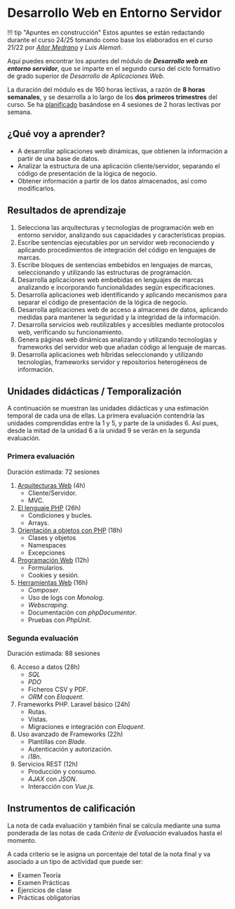 # Desarrollo Web en Entorno Servidor

!!! tip "Apuntes en construcción"
    Estos apuntes se están redactando durante el curso 24/25 tomando como base los elaborados en el curso 21/22 por [*Aitor Medrano*](https://x.com/aitormedrano) y *Luis Alemañ*.

Aquí puedes encontrar los apuntes del módulo de ***Desarrollo web en entorno servidor***, que se imparte en el segundo curso del ciclo formativo de grado superior de *Desarrollo de Aplicaciones Web*.

La duración del módulo es de 160 horas lectivas, a razón de **8 horas semanales**, y se desarrolla a lo largo de los **dos primeros trimestres** del curso. Se ha [planificado](planning.md) basándose en 4 sesiones de 2 horas lectivas por semana.

## ¿Qué voy a aprender?

* A desarrollar aplicaciones web dinámicas, que obtienen la información a partir de una base de datos.
* Analizar la estructura de una aplicación cliente/servidor, separando el código de presentación de la lógica de negocio.
* Obtener información a partir de los datos almacenados, así como modificarlos.

## Resultados de aprendizaje

1. Selecciona las arquitecturas y tecnologías de programación web en entorno servidor, analizando sus capacidades y características propias.
2. Escribe sentencias ejecutables por un servidor web reconociendo y aplicando procedimientos de integración del código en lenguajes de marcas.
3. Escribe bloques de sentencias embebidos en lenguajes de marcas, seleccionando y utilizando las estructuras de programación.
4. Desarrolla aplicaciones web embebidas en lenguajes de marcas analizando e incorporando funcionalidades según especificaciones.
5. Desarrolla aplicaciones web identificando y aplicando mecanismos para separar el código de presentación de la lógica de negocio.
6. Desarrolla aplicaciones web de acceso a almacenes de datos, aplicando medidas para mantener la seguridad y la integridad de la información.
7. Desarrolla servicios web reutilizables y accesibles mediante protocolos web, verificando su funcionamiento.
8. Genera páginas web dinámicas analizando y utilizando tecnologías y frameworks del servidor web que añadan código al lenguaje de marcas.
9. Desarrolla aplicaciones web híbridas seleccionando y utilizando tecnologías, frameworks servidor y repositorios heterogéneos de información.

## Unidades didácticas / Temporalización

A continuación se muestran las unidades didácticas y una estimación temporal de cada una de ellas.
La primera evaluación contendría las unidades comprendidas entre la 1 y 5, y parte de la unidades 6. Así pues, desde la mitad de la  unidad 6 a la unidad 9 se verán en la segunda evaluación.

### Primera evaluación

Duración estimada: 72 sesiones

1. [Arquitecturas Web](01arquitecturas.md) (4h)
    * Cliente/Servidor.
    * MVC.
2. [El lenguaje PHP](02php.md) (26h)
    * Condiciones y bucles.
    * Arrays.
3. [Orientación a objetos con PHP](03phpoo.md) (18h)
    * Clases y objetos
    * Namespaces
    * Excepciones
4. [Programación Web](04web.md) (12h)
    * Formularios.
    * Cookies y sesión.
5. [Herramientas Web](05herramientas.md) (16h)
    * *Composer*.
    * Uso de logs con *Monolog*.
    * *Webscraping*.
    * Documentación con *phpDocumentor*.
    * Pruebas con *PhpUnit*.

### Segunda evaluación

Duración estimada: 88 sesiones

6. Acceso a datos (28h)
    * *SQL*
    * *PDO*
    * Ficheros CSV y PDF.
    * *ORM* con *Eloquent*.
7. Frameworks PHP. Laravel básico (24h)
    * Rutas.
    * Vistas.
    * Migraciones e integración con *Eloquent*.
8. Uso avanzado de Frameworks (22h)
    * Plantillas con *Blade*.
    * Autenticación y autorización.
    * *i18n*.
9. Servicios REST (12h)
    * Producción y consumo.
    * *AJAX* con *JSON*.
    * Interacción con *Vue.js*.

## Instrumentos de calificación

La nota de cada evaluación y también final se calcula mediante una suma ponderada de las notas de cada *Criterio de Evaluación* evaluados hasta el momento.

A cada criterio se le asigna un porcentaje del total de la nota final y va asociado a un tipo de actividad que puede ser:
* Examen Teoría
* Examen Prácticas
* Ejercicios de clase
* Prácticas obligatorias

<!-- Incluir imagen ponderación CE ->